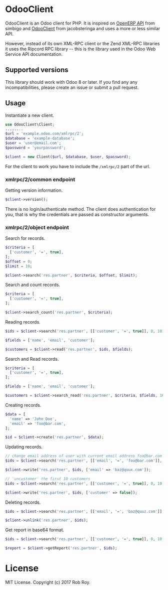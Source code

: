 # OdooClient

OdooClient is an Odoo client for PHP. It is inspired on [OpenERP API][1] from simbigo and [OdooClient][2] from jacobsteringa and uses a more or less similar API.

However, instead of its own XML-RPC client or the Zend XML-RPC libraries it uses the Ripcord RPC library -- this is the library used in the Odoo Web Service API documentation.

## Supported versions

This library should work with Odoo 8 or later. If you find any any incompatibilities, please create an issue or submit a pull request.

## Usage

Instantiate a new client.

```php
use OdooClient\Client;
........
$url = 'example.odoo.com/xmlrpc/2';
$database = 'example-database';
$user = 'user@email.com';
$password = 'yourpassword';

$client = new Client($url, $database, $user, $password);
```

For the client to work you have to include the `/xmlrpc/2` part of the url.

### xmlrpc/2/common endpoint

Getting version information.

```php
$client->version();
```

There is no login/authenticate method. The client does authentication for you, that is why the credentials are passed as constructor arguments.

### xmlrpc/2/object endpoint

Search for records.

```php
$criteria = [
  ['customer', '=', true],
];
$offset = 0;
$limit = 10;

$client->search('res.partner', $criteria, $offset, $limit);
```

Search and count records.

```php
$criteria = [
  ['customer', '=', true],
];

$client->search_count('res.partner', $criteria);
```

Reading records.

```php
$ids = $client->search('res.partner', [['customer', '=', true]], 0, 10);

$fields = ['name', 'email', 'customer'];

$customers = $client->read('res.partner', $ids, $fields);
```

Search and Read records.

```php
$criteria = [
  ['customer', '=', true],
];

$fields = ['name', 'email', 'customer'];

$customers = $client->search_read('res.partner', $criteria, $fields, 10);
```

Creating records.

```php
$data = [
  'name' => 'John Doe',
  'email' => 'foo@bar.com',
];

$id = $client->create('res.partner', $data);
```

Updating records.

```php
// change email address of user with current email address foo@bar.com
$ids = $client->search('res.partner', [['email', '=', 'foo@bar.com']], 0, 1);

$client->write('res.partner', $ids, ['email' => 'baz@quux.com']);

// 'uncustomer' the first 10 customers
$ids = $client->search('res.partner', [['customer', '=', true]], 0, 10);

$client->write('res.partner', $ids, ['customer' => false]);
```

Deleting records.

```php
$ids = $client->search('res.partner', [['email', '=', 'baz@quuz.com']], 0, 1);

$client->unlink('res.partner', $ids);
```

Get report in base64 format.

```php
$ids = $client->search('res.partner', [['customer', '=', true]], 0, 10);

$report = $client->getReport('res.partner', $ids);
```

[1]: https://bitbucket.org/simbigo/openerp-api
[2]: https://github.com/jacobsteringa/OdooClient

# License

MIT License. Copyright (c) 2017 Rob Roy.